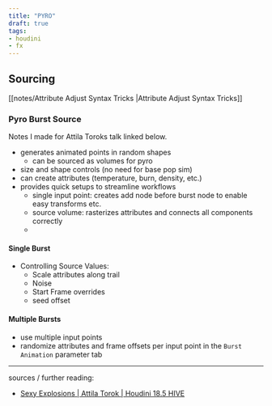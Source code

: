 ```yaml
---
title: "PYRO"
draft: true
tags:
- houdini
- fx
---
```


## Sourcing

[[notes/Attribute Adjust Syntax Tricks |Attribute Adjust Syntax Tricks]]

### Pyro Burst Source
Notes I made for Attila Toroks talk linked below.

- generates animated points in random shapes
	- can be sourced as volumes for pyro
- size and shape controls (no need for base pop sim)
- can create attributes (temperature, burn, density, etc.)
- provides quick setups to streamline workflows
	- single input point: creates add node before burst node to enable easy transforms etc.
	- source volume: rasterizes attributes and connects all components correctly
	- 
#### Single Burst
- Controlling Source Values:
	- Scale attributes along trail
	- Noise
	- Start Frame overrides
	- seed offset
#### Multiple Bursts
- use multiple input points
- randomize attributes and frame offsets per input point in the `Burst Animation` parameter tab

---

sources / further reading:
- [Sexy Explosions | Attila Torok | Houdini 18.5 HIVE](https://www.youtube.com/watch?v=Gxfq9DZTuRM)

